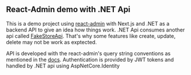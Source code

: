 ## React-Admin demo with .NET Api
This is a demo project using [react-admin](https://github.com/marmelab/react-admin) with Next.js and .NET as a backend API to give an idea how things work. .NET Api consumes another api called [FakeStoreApi](https://fakestoreapi.com/). That's why some features like create, update, delete may not be work as exptected.

API is developed with the react-admin's query string conventions as mentioned in the [docs](https://marmelab.com/react-admin/DataProviders.html).
Authentication is provided by JWT tokens and handled by .NET api using AspNetCore.Identity